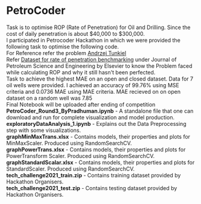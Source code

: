 # PetroCoder
Task is to optimise ROP (Rate of Penetration) for Oil and Drilling. Since the cost of daily penetration is about $40,000 to $300,000. <br>
I participated in Petrocoder Hackathon in which we were provided the following task to optimise the following code. <br>
For Reference refer the problem <a href="https://github.com/AndrzejTunkiel/USROP">Andrzej Tunkiel</a><br>
Refer <a href="https://www.sciencedirect.com/science/article/pii/S0920410520311244">Dataset for rate of penetration benchmarking</a> under Journal of Petroleum Science and Engineering by Elsevier to know the Problem faced while calculating ROP and why it still hasn't been perfected.
<br>
Task to achieve the highest MAE on an open and closed dataset. Data for 7 oil wells were provided. I achieved an accuracy of 99.76% using MSE criteria and 0.0736 MAE using MAE criteria. MAE recieved on on open dataset on a random well was 7.85 <br>
Final Notebook will be uploaded after ending of competition <br>
<b>PetroCoder_Round3_ByPradhuman.ipynb</b> - A standalone file that one can download and run for complete visualization and model production.<br>
<b>exploratoryDataAnalysis_1.ipynb</b> - Explains out the Data Preprocessing step with some visualizations.<br>
<b>graphMinMaxTrans.xlsx</b> - Contains models, their properties and plots for MinMaxScaler. Produced using RandomSearchCV.<br>
<b>graphPowerTrans.xlsx</b> - Contains models, their properties and plots for PowerTransform Scaler. Produced using RandomSearchCV.<br>
<b>graphStandardScalar.xlsx</b> - Contains models, their properties and plots for StandardScaler. Produced using RandomSearchCV.<br>
<b>tech_challenge2021_train.zip</b> - Contains training dataset provided by Hackathon Organisers.<br>
<b>tech_challenge2021_test.zip</b> - Contains testing dataset provided by Hackathon Organisers.<br>
